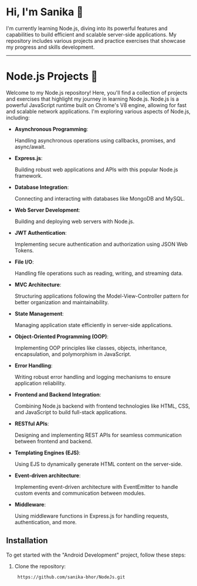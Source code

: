# Hi, I'm Sanika 👋

I'm currently learning Node.js, diving into its powerful features and capabilities to build efficient and scalable server-side applications. 
My repository includes various projects and practice exercises that showcase my progress and skills development. 

<hr>

# Node.js Projects 🚀

Welcome to my Node.js repository! Here, you'll find a collection of projects and exercises that highlight my journey in learning Node.js. Node.js is a powerful JavaScript runtime built on Chrome's V8 engine, allowing for fast and scalable network applications. I'm exploring various aspects of Node.js, including:

- **Asynchronous Programming**:
  
  Handling asynchronous operations using callbacks, promises, and async/await.

- **Express.js**: 
  
  Building robust web applications and APIs with this popular Node.js framework.

- **Database Integration**: 
  
  Connecting and interacting with databases like MongoDB and MySQL.

- **Web Server Development**: 
  
  Building and deploying web servers with Node.js.

- **JWT Authentication**: 
  
  Implementing secure authentication and authorization using JSON Web Tokens.

- **File I/O**: 
  
  Handling file operations such as reading, writing, and streaming data.

- **MVC Architecture**: 
  
  Structuring applications following the Model-View-Controller pattern for better organization and maintainability.

- **State Management**: 
  
  Managing application state efficiently in server-side applications.

- **Object-Oriented Programming (OOP)**: 
  
  Implementing OOP principles like classes, objects, inheritance, encapsulation, and polymorphism in JavaScript.

- **Error Handling**: 
  
  Writing robust error handling and logging mechanisms to ensure application reliability.

- **Frontend and Backend Integration**: 
  
  Combining Node.js backend with frontend technologies like HTML, CSS, and JavaScript to build full-stack applications.

- **RESTful APIs**: 
  
  Designing and implementing REST APIs for seamless communication between frontend and backend.

- **Templating Engines (EJS)**: 
  
  Using EJS to dynamically generate HTML content on the server-side.

- **Event-driven architecture**: 
  
  Implementing event-driven architecture with EventEmitter to handle custom events and communication between modules.

- **Middleware**: 
  
  Using middleware functions in Express.js for handling requests, authentication, and more.

## Installation

To get started with the "Android Development" project, follow these steps:

1. Clone the repository:
   ```bash
    https://github.com/sanika-bhor/NodeJs.git
